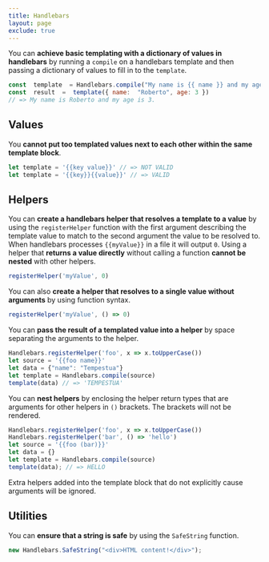 ```yaml
---
title: Handlebars
layout: page
exclude: true
---
```


You can **achieve basic templating with a dictionary of values in handlebars** by running a `compile` on a handlebars template and then passing a dictionary of values to fill in to the `template`.
```js
const  template  = Handlebars.compile("My name is {{ name }} and my age is {{ age }}.")
const  result  =  template({ name:  "Roberto", age: 3 })
// => My name is Roberto and my age is 3.
```

## Values

You **cannot put too templated values next to each other within the same template block**.
```js
let template = '{{key value}}' // => NOT VALID
let template = '{{key}}{{value}}' // => VALID
```

## Helpers

You can **create a handlebars helper that resolves a template to a value** by using the `registerHelper` function with the first argument describing the template value to match to the second argument the value to be resolved to. When handlebars processes `{{myValue}}` in a file it will output `0`. Using a helper that **returns a value directly** without calling a function **cannot be nested** with other helpers.
```js
registerHelper('myValue', 0)
```

You can also **create a helper that resolves to a single value without arguments** by using function syntax.
```js
registerHelper('myValue', () => 0)
```

You can **pass the result of a templated value into a helper** by space separating the arguments to the helper.
```js
Handlebars.registerHelper('foo', x => x.toUpperCase())
let source = '{{foo name}}'
let data = {"name": "Tempestua"}
let template = Handlebars.compile(source)
template(data) // => 'TEMPESTUA'
```

You can **nest helpers** by enclosing the helper return types that are arguments for other helpers in `()` brackets. The brackets will not be rendered.
```js
Handlebars.registerHelper('foo', x => x.toUpperCase())
Handlebars.registerHelper('bar', () => 'hello')
let source = '{{foo (bar)}}'
let data = {}
let template = Handlebars.compile(source)
template(data); // => HELLO
```

Extra helpers added into the template block that do not explicitly cause arguments will be ignored.

## Utilities

You can **ensure that a string is safe** by using the `SafeString` function.
```js
new Handlebars.SafeString("<div>HTML content!</div>");
```
<!--stackedit_data:
eyJoaXN0b3J5IjpbLTIwMjk4ODQxOTEsMzk0NDE0NTg1LC02OT
k4MTU0NCwtNjgxODYzMjgyLDIwMDkxMTAyMDMsMTg5ODM4NjYw
LDExNDkyODkzOCwtMzkyNDM5MjI1LDYwMDM0ODY5MCwtMTg1OT
M2Njg4Nl19
-->